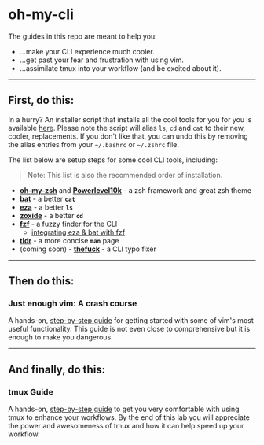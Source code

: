 # oh-my-cli

The guides in this repo are meant to help you:
* ...make your CLI experience much cooler.
* ...get past your fear and frustration with using vim.
* ...assimilate tmux into your workflow (and be excited about it).

***

## First, do this:

In a hurry? An installer script that installs all the cool tools for you for you is available [here](scripts/install-cool-tools.sh).  Please note the script will alias `ls`, `cd` and `cat` to their new, cooler, replacements.  If you don't like that, you can undo this by removing the alias entries from your `~/.bashrc` or `~/.zshrc` file.

The list below are setup steps for some cool CLI tools, including:

> Note: This list is also the recommended order of installation.

* **[oh-my-zsh](cool-tools/install-zsh-powerlevel10k-and-plugins.md)** and **[Powerlevel10k](cool-tools/install-zsh-powerlevel10k-and-plugins.md)** - a zsh framework and great zsh theme
* **[bat](cool-tools/bat.md)** - a better **`cat`**
* **[eza](cool-tools/eza.md)** - a better **`ls`**
* **[zoxide](cool-tools/zoxide.md)** - a better **`cd`**
* **[fzf](cool-tools/fzf.md)** - a fuzzy finder for the CLI
  * [integrating eza & bat with fzf](cool-tools/integrating-eza-and-bat-with-fzf.md)
* **[tldr](cool-tools/tldr.md)** - a more concise **`man`** page
* (coming soon) - **[thefuck](cool-tools/thefuck.md)** - a CLI typo fixer

***

## Then do this:

### Just enough vim: A crash course

A hands-on, [step-by-step guide](vim/just-enough-vim-a-crash-course.md) for getting started with some of vim's most useful functionality.  This guide is not even close to comprehensive but it is enough to make you dangerous.

***

## And finally, do this:

### tmux Guide

A hands-on, [step-by-step guide](tmux/tmux-lab.md) to get you very comfortable with using tmux to enhance your workflows.  By the end of this lab you will appreciate the power and awesomeness of tmux and how it can help speed up your workflow.